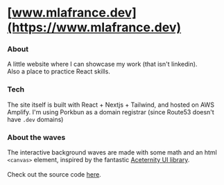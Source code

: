 # [www.mlafrance.dev](https://www.mlafrance.dev)

### About

A little website where I can showcase my work (that isn't linkedin). <br />
Also a place to practice React skills.


### Tech
The site itself is built with React + Nextjs + Tailwind, and hosted on AWS Amplify. I'm using Porkbun as a domain registrar (since Route53 doesn't have `.dev` domains) 

### About the waves
The interactive background waves are made with some math and an html `<canvas>` element, inspired by the fantastic [Aceternity UI library](https://ui.aceternity.com/components/wavy-background). 
<br />
<br />
Check out the source code [here](./app/(components)/BackgroundWaves.jsx).


